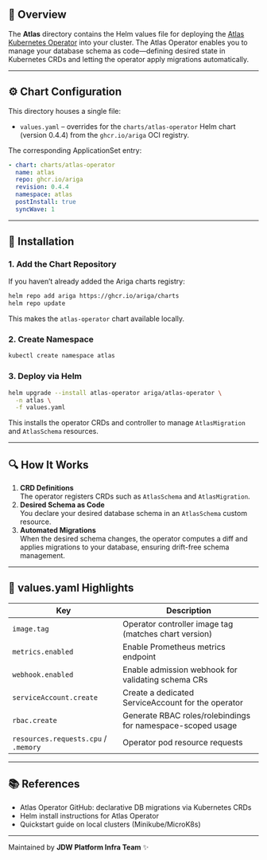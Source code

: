 ## 📖 Overview

The **Atlas** directory contains the Helm values file for deploying
the [Atlas Kubernetes Operator](https://github.com/ariga/atlas-operator) into your cluster. The Atlas Operator enables
you to manage your database schema as code—defining desired state in Kubernetes CRDs and letting the operator apply
migrations automatically.

---

## ⚙️ Chart Configuration

This directory houses a single file:

- `values.yaml` – overrides for the `charts/atlas-operator` Helm chart (version 0.4.4) from the `ghcr.io/ariga` OCI
  registry.

The corresponding ApplicationSet entry:

```yaml
- chart: charts/atlas-operator
  name: atlas
  repo: ghcr.io/ariga
  revision: 0.4.4
  namespace: atlas
  postInstall: true
  syncWave: 1
```

---

## 🚀 Installation

### 1. Add the Chart Repository

If you haven’t already added the Ariga charts registry:

```bash
helm repo add ariga https://ghcr.io/ariga/charts
helm repo update
```  

This makes the `atlas-operator` chart available locally.

### 2. Create Namespace

```bash
kubectl create namespace atlas
```

### 3. Deploy via Helm

```bash
helm upgrade --install atlas-operator ariga/atlas-operator \
  -n atlas \
  -f values.yaml
```  

This installs the operator CRDs and controller to manage `AtlasMigration` and `AtlasSchema` resources.

---

## 🔍 How It Works

1. **CRD Definitions**  
   The operator registers CRDs such as `AtlasSchema` and `AtlasMigration`.
2. **Desired Schema as Code**  
   You declare your desired database schema in an `AtlasSchema` custom resource.
3. **Automated Migrations**  
   When the desired schema changes, the operator computes a diff and applies migrations to your database, ensuring
   drift-free schema management.

---

## 📝 values.yaml Highlights

| Key                                  | Description                                                 |
|--------------------------------------|-------------------------------------------------------------|
| `image.tag`                          | Operator controller image tag (matches chart version)       |
| `metrics.enabled`                    | Enable Prometheus metrics endpoint                          |
| `webhook.enabled`                    | Enable admission webhook for validating schema CRs          |
| `serviceAccount.create`              | Create a dedicated ServiceAccount for the operator          |
| `rbac.create`                        | Generate RBAC roles/rolebindings for namespace-scoped usage |
| `resources.requests.cpu` / `.memory` | Operator pod resource requests                              |

---

## 📚 References

- Atlas Operator GitHub: declarative DB migrations via Kubernetes CRDs
- Helm install instructions for Atlas Operator
- Quickstart guide on local clusters (Minikube/MicroK8s)

---

Maintained by **JDW Platform Infra Team** ✨  
